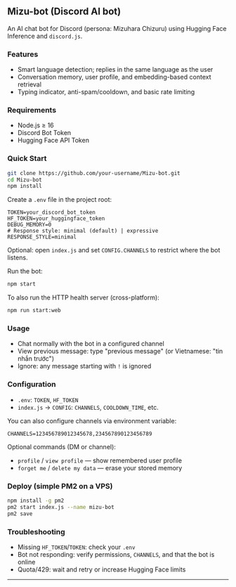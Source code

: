 ## Mizu-bot (Discord AI bot)

An AI chat bot for Discord (persona: Mizuhara Chizuru) using Hugging Face Inference and `discord.js`.

### Features
- Smart language detection; replies in the same language as the user
- Conversation memory, user profile, and embedding-based context retrieval
- Typing indicator, anti-spam/cooldown, and basic rate limiting

### Requirements
- Node.js ≥ 16
- Discord Bot Token
- Hugging Face API Token

### Quick Start
```bash
git clone https://github.com/your-username/Mizu-bot.git
cd Mizu-bot
npm install
```

Create a `.env` file in the project root:
```env
TOKEN=your_discord_bot_token
HF_TOKEN=your_huggingface_token
DEBUG_MEMORY=0
# Response style: minimal (default) | expressive
RESPONSE_STYLE=minimal
```

Optional: open `index.js` and set `CONFIG.CHANNELS` to restrict where the bot listens.

Run the bot:
```bash
npm start
```

To also run the HTTP health server (cross-platform):
```bash
npm run start:web
```

### Usage
- Chat normally with the bot in a configured channel
- View previous message: type "previous message" (or Vietnamese: "tin nhắn trước")
- Ignore: any message starting with `!` is ignored

### Configuration
- `.env`: `TOKEN`, `HF_TOKEN`
- `index.js` → `CONFIG`: `CHANNELS`, `COOLDOWN_TIME`, etc.

You can also configure channels via environment variable:
```env
CHANNELS=123456789012345678,234567890123456789
```

Optional commands (DM or channel):
- `profile` / `view profile` — show remembered user profile
- `forget me` / `delete my data` — erase your stored memory

### Deploy (simple PM2 on a VPS)
```bash
npm install -g pm2
pm2 start index.js --name mizu-bot
pm2 save
```

### Troubleshooting
- Missing `HF_TOKEN`/`TOKEN`: check your `.env`
- Bot not responding: verify permissions, `CHANNELS`, and that the bot is online
- Quota/429: wait and retry or increase Hugging Face limits

---
